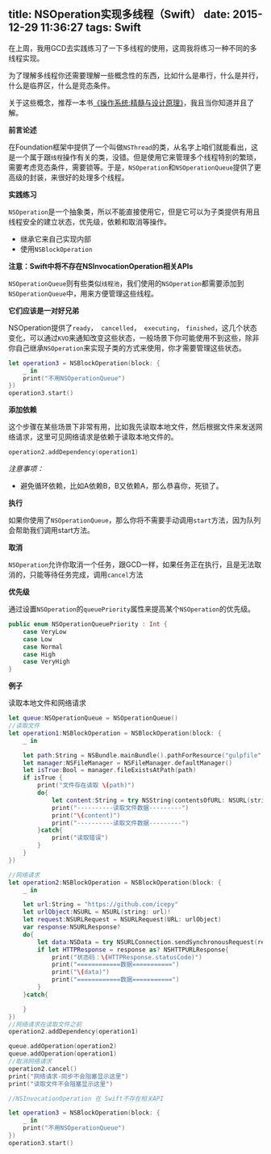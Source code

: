 title: NSOperation实现多线程（Swift）
date: 2015-12-29 11:36:27
tags: Swift
---

在上周，我用GCD去实践练习了一下多线程的使用，这周我将练习一种不同的多线程实现。

为了理解多线程你还需要理解一些概念性的东西，比如什么是串行，什么是并行，什么是临界区，什么是竞态条件。

关于这些概念，推荐一本书[《操作系统:精髓与设计原理》](http://www.amazon.cn/gp/product/B0041859AI?psc=1&ref_=oh_aui_detailpage_o07_s00)，我且当你知道并且了解。

**前言论述**

在Foundation框架中提供了一个叫做`NSThread`的类，从名字上咱们就能看出，这是一个属于跟`线程`操作有关的类，没错。但是使用它来管理多个线程特别的繁琐，需要考虑竞态条件，需要锁等。于是，`NSOperation`和`NSOperationQueue`提供了更高级的封装，来很好的处理多个线程。

**实践练习**

`NSOperation`是一个抽象类，所以不能直接使用它，但是它可以为子类提供有用且线程安全的建立状态，优先级，依赖和取消等操作。

- 继承它来自己实现内部
- 使用`NSBlockOperation`

**注意：Swift中将不存在NSInvocationOperation相关APIs**

`NSOperationQueue`则有些类似`线程池`，我们使用的`NSOperation`都需要添加到`NSOperationQueue`中，用来方便管理这些线程。

**它们应该是一对好兄弟**

NSOperation提供了`ready`，` cancelled`，` executing`， `finished`，这几个状态变化，可以通过`KVO`来通知改变这些状态，一般场景下你可能使用不到这些，除非你自己继承`NSOperation`来实现子类的方式来使用，你才需要管理这些状态。

```Swift
let operation3 = NSBlockOperation(block: {
    _ in
    print("不用NSOperationQueue")
})
operation3.start()
```

**添加依赖**

这个步骤在某些场景下非常有用，比如我先读取本地文件，然后根据文件来发送网络请求，这里可见网络请求是依赖于读取本地文件的。

```Swift
operation2.addDependency(operation1)
```
*注意事项：*

- 避免循环依赖，比如A依赖B，B又依赖A，那么恭喜你，死锁了。

**执行**

如果你使用了`NSOperationQueue`，那么你将不需要手动调用`start`方法，因为队列会帮助我们调用start方法。

**取消**

`NSOperation`允许你取消一个任务，跟GCD一样，如果任务正在执行，且是无法取消的，只能等待任务完成，调用`cancel`方法

**优先级**

通过设置`NSOperation`的`queuePriority`属性来提高某个`NSOperation`的优先级。

```Swift
public enum NSOperationQueuePriority : Int {
    case VeryLow
    case Low
    case Normal
    case High
    case VeryHigh
}
```

**例子**

读取本地文件和网络请求

```Swift
let queue:NSOperationQueue = NSOperationQueue()
//读取文件
let operation1:NSBlockOperation = NSBlockOperation(block: {
    _ in

    let path:String = NSBundle.mainBundle().pathForResource("gulpfile", ofType: "js")!
    let manager:NSFileManager = NSFileManager.defaultManager()
    let isTrue:Bool = manager.fileExistsAtPath(path)
    if isTrue {
        print("文件存在读取 \(path)")
        do{
            let content:String = try NSString(contentsOfURL: NSURL(string: path)!, encoding: NSUTF8StringEncoding) as String
            print("----------读取文件数据---------")
            print("\(content)")
            print("----------读取文件数据---------")
        }catch{
            print("读取错误")
        }
    }
})

//网络请求
let operation2:NSBlockOperation = NSBlockOperation(block: {
    _ in

    let url:String = "https://github.com/icepy"
    let urlObject:NSURL = NSURL(string: url)!
    let request:NSURLRequest = NSURLRequest(URL: urlObject)
    var response:NSURLResponse?
    do{
        let data:NSData = try NSURLConnection.sendSynchronousRequest(request, returningResponse: &response)
        if let HTTPResponse = response as? NSHTTPURLResponse{
            print("状态码：\(HTTPResponse.statusCode)")
            print("============数据===========")
            print("\(data)")
            print("============数据===========")
        }
    }catch{

    }
})
//网络请求在读取文件之前
operation2.addDependency(operation1)

queue.addOperation(operation2)
queue.addOperation(operation1)
//取消网络请求
operation2.cancel()
print("网络请求-同步不会阻塞显示这里")
print("读取文件不会阻塞显示这里")

//NSInvocationOperation 在 Swift不存在相关API

let operation3 = NSBlockOperation(block: {
    _ in
    print("不用NSOperationQueue")
})
operation3.start()
```
